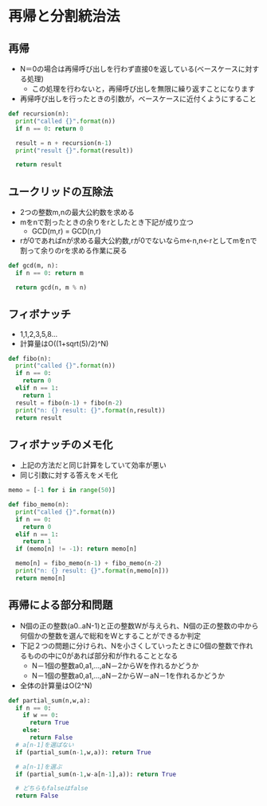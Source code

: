 # 再帰と分割統治法
## 再帰
- N＝0の場合は再帰呼び出しを行わず直接0を返している(ベースケースに対する処理)
  - この処理を行わないと，再帰呼び出しを無限に繰り返すことになります
- 再帰呼び出しを行ったときの引数が，ベースケースに近付くようにすること
```python
def recursion(n):
  print("called {}".format(n))
  if n == 0: return 0

  result = n + recursion(n-1)
  print("result {}".format(result))

  return result
```

## ユークリッドの互除法
- 2つの整数m,nの最大公約数を求める
- mをnで割ったときの余りをrとしたとき下記が成り立つ
  - GCD(m,r) = GCD(n,r)
- rが0であればnが求める最大公約数,rが0でないならm<-n,n<-rとしてmをnで割って余りのrを求める作業に戻る
```python
def gcd(m, n):
  if n == 0: return m

  return gcd(n, m % n)
```

## フィボナッチ
- 1,1,2,3,5,8...
- 計算量はO((1+sqrt(5)/2)^N)
```python
def fibo(n):
  print("called {}".format(n))
  if n == 0:
    return 0
  elif n == 1:
    return 1
  result = fibo(n-1) + fibo(n-2)
  print("n: {} result: {}".format(n,result))
  return result
```

## フィボナッチのメモ化
- 上記の方法だと同じ計算をしていて効率が悪い
- 同じ引数に対する答えをメモ化
```python
memo = [-1 for i in range(50)]

def fibo_memo(n):
  print("called {}".format(n))
  if n == 0:
    return 0
  elif n == 1:
    return 1
  if (memo[n] != -1): return memo[n]

  memo[n] = fibo_memo(n-1) + fibo_memo(n-2)
  print("n: {} result: {}".format(n,memo[n]))
  return memo[n]
```

## 再帰による部分和問題
- N個の正の整数(a0..aN-1)と正の整数Wが与えられ、N個の正の整数の中から何個かの整数を選んで総和をWとすることができるか判定
- 下記２つの問題に分けられ、Nを小さくしていったときに0個の整数で作れるものの中に0があれば部分和が作れることとなる
  - N－1個の整数a0,a1,...,aN－2からWを作れるかどうか
  - N－1個の整数a0,a1,...,aN－2からW－aN－1を作れるかどうか
- 全体の計算量はO(2^N)
```python
def partial_sum(n,w,a):
  if n == 0:
    if w == 0:
      return True
    else:
      return False
  # a[n-1]を選ばない
  if (partial_sum(n-1,w,a)): return True

  # a[n-1]を選ぶ
  if (partial_sum(n-1,w-a[n-1],a)): return True

  # どちらもfalseはfalse
  return False
```

